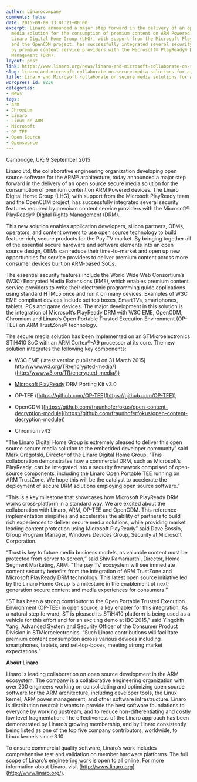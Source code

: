 ```yaml
---
author: Linarocompany
comments: false
date: 2015-09-09 13:01:21+00:00
excerpt: Linaro announced a major step forward in the delivery of an open source secure
  media solution for the consumption of premium content on ARM Powered devices. The
  Linaro Digital Home Group (LHG), with support from the Microsoft PlayReady team
  and the OpenCDM project, has successfully integrated several security features required
  by premium content service providers with the Microsoft® PlayReady® Digital Rights
  Management (DRM).
layout: post
link: https://www.linaro.org/news/linaro-and-microsoft-collaborate-on-secure-media-solutions-for-arm-based-socs/
slug: linaro-and-microsoft-collaborate-on-secure-media-solutions-for-arm-based-socs
title: Linaro and Microsoft collaborate on secure media solutions for ARM-based SoCs
wordpress_id: 9236
categories:
- News
tags:
- arm
- Chromium
- Linaro
- Linux on ARM
- Microsoft
- OP-TEE
- Open Source
- Opensource
---
```


Cambridge, UK; 9 September 2015


Linaro Ltd, the collaborative engineering organization developing open source software for the ARM® architecture, today announced a major step forward in the delivery of an open source secure media solution for the consumption of premium content on ARM Powered devices. The Linaro Digital Home Group (LHG), with support from the Microsoft PlayReady team and the OpenCDM project, has successfully integrated several security features required by premium content service providers with the Microsoft® PlayReady® Digital Rights Management (DRM).




This new solution enables application developers, silicon partners, OEMs, operators, and content owners to use open source technology to build feature-rich, secure products for the Pay TV market. By bringing together all of the essential secure hardware and software elements into an open source design, OEMs can reduce their time-to-market and open up new opportunities for service providers to deliver premium content across more consumer devices built on ARM-based SoCs.




The essential security features include the World Wide Web Consortium’s (W3C) Encrypted Media Extensions (EME), which enables premium content service providers to write their electronic programming guide applications using standard HTML5 once and run it on many devices. Examples of W3C EME compliant devices include set top boxes, SmartTVs, smartphones, tablets, PCs and game devices. The major development in this solution is the integration of Microsoft’s PlayReady DRM with W3C EME, OpenCDM, Chromium and Linaro’s Open Portable Trusted Execution Environment (OP-TEE) on ARM TrustZone® technology.




The secure media solution has been implemented on an STMicroelectronics STiH410 SoC with an ARM Cortex®-A9 processor at its core. The new solution integrates the following key components:






	
  * W3C EME (latest version published on 31 March 2015[ http://www.w3.org/TR/encrypted-media/](http://www.w3.org/TR/encrypted-media/))

	
  * [Microsoft PlayReady](http://www.microsoft.com/playready/) DRM Porting Kit v3.0

	
  * OP-TEE ([https://github.com/OP-TEE](https://github.com/OP-TEE))

	
  * OpenCDM ([https://github.com/fraunhoferfokus/open-content-decryption-module](https://github.com/fraunhoferfokus/open-content-decryption-module))

	
  * Chromium v43




“The Linaro Digital Home Group is extremely pleased to deliver this open source secure media solution to the embedded developer community” said Mark Gregotski, Director of the Linaro Digital Home Group. “This collaboration demonstrates how a commercial DRM, such as Microsoft’s PlayReady, can be integrated into a security framework comprised of open-source components, including the Linaro Open Portable TEE running on ARM TrustZone. We hope this will be the catalyst to accelerate the deployment of secure DRM solutions employing open source software.”




“This is a key milestone that showcases how Microsoft PlayReady DRM works cross-platform in a standard way. We are excited about the collaboration with Linaro, ARM, OP-TEE and OpenCDM. This reference implementation simplifies and accelerates the ability of partners to build rich experiences to deliver secure media solutions, while providing market leading content protection using Microsoft PlayReady” said Dave Bossio, Group Program Manager, Windows Devices Group, Security at Microsoft Corporation.




“Trust is key to future media business models, as valuable content must be protected from server to screen,” said Shiv Ramamurthi, Director, Home Segment Marketing, ARM. “The pay TV ecosystem will see immediate content security benefits from the integration of ARM TrustZone and Microsoft PlayReady DRM technology. This latest open source initiative led by the Linaro Home Group is a milestone in the enablement of next-generation secure content and media experiences for consumers.”




“ST has been a strong contributor to the Open Portable Trusted Execution Environment (OP-TEE) in open source, a key enabler for this integration. As a natural step forward, ST is pleased its STiH410 platform is being used as a vehicle for this effort and for an exciting demo at IBC 2015,” said Yingchih Yang, Advanced System and Security Officer of the Consumer Product Division in STMicroelectronics. “Such Linaro contributions will facilitate premium content consumption across various devices including smartphones, tablets, and set-top-boxes, meeting strong market expectations.”




**About Linaro**




Linaro is leading collaboration on open source development in the ARM ecosystem. The company is a collaborative engineering organization with over 200 engineers working on consolidating and optimizing open source software for the ARM architecture, including developer tools, the Linux kernel, ARM power management, and other software infrastructure. Linaro is distribution neutral: it wants to provide the best software foundations to everyone by working upstream, and to reduce non-differentiating and costly low level fragmentation. The effectiveness of the Linaro approach has been demonstrated by Linaro’s growing membership, and by Linaro consistently being listed as one of the top five company contributors, worldwide, to Linux kernels since 3.10.




To ensure commercial quality software, Linaro’s work includes comprehensive test and validation on member hardware platforms. The full scope of Linaro’s engineering work is open to all online. For more information about Linaro, visit [http://www.linaro.org](http://www.linaro.org/).



